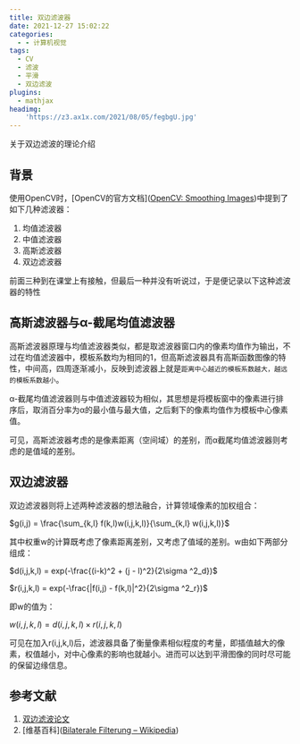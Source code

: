 ```yaml
---
title: 双边滤波器
date: 2021-12-27 15:02:22
categories:
  - - 计算机视觉
tags:
  - CV
  - 滤波
  - 平滑
  - 双边滤波
plugins:
  - mathjax
headimg:
    'https://z3.ax1x.com/2021/08/05/fegbgU.jpg'
---
```


关于双边滤波的理论介绍

<!-- more -->

## 背景

使用OpenCV时，[OpenCV的官方文档]([OpenCV: Smoothing Images](https://docs.opencv.org/4.x/d4/d13/tutorial_py_filtering.html))中提到了如下几种滤波器：

1. 均值滤波器
2. 中值滤波器
3. 高斯滤波器
4. 双边滤波器

前面三种到在课堂上有接触，但最后一种并没有听说过，于是便记录以下这种滤波器的特性

## 高斯滤波器与α-截尾均值滤波器

高斯滤波器原理与均值滤波器类似，都是取滤波器窗口内的像素均值作为输出，不过在均值滤波器中，模板系数均为相同的1，但高斯滤波器具有高斯函数图像的特性，中间高，四周逐渐减小，反映到滤波器上就是`距离中心越近的模板系数越大，越远的模板系数越小`。

α-截尾均值滤波器则与中值滤波器较为相似，其思想是将模板窗中的像素进行排序后，取消百分率为α的最小值与最大值，之后剩下的像素均值作为模板中心像素值。

可见，高斯滤波器考虑的是像素距离（空间域）的差别，而α截尾均值滤波器则考虑的是值域的差别。

## 双边滤波器

双边滤波器则将上述两种滤波器的想法融合，计算领域像素的加权组合：

$g(i,j) = \frac{\sum_{k,l} f(k,l)w(i,j,k,l)}{\sum_{k,l} w(i,j,k,l)}$

其中权重w的计算既考虑了像素距离差别，又考虑了值域的差别。w由如下两部分组成：

$d(i,j,k,l) = exp(-\frac{(i-k)^2 + (j - l)^2}{2\sigma ^2_d})$

$r(i,j,k,l) = exp(-\frac{|f(i,j) - f(k,l)|^2}{2\sigma ^2_r})$

即w的值为：

$w(i,j,k,l) = d(i,j,k,l) \times r(i,j,k,l)$

可见在加入r(i,j,k,l)后，滤波器具备了衡量像素相似程度的考量，即插值越大的像素，权值越小，对中心像素的影响也就越小。进而可以达到平滑图像的同时尽可能的保留边缘信息。

## 参考文献

1. [双边滤波论文](http://www.cs.duke.edu/~tomasi/papers/tomasi/tomasiIccv98.pdf)
2. [维基百科]([Bilaterale Filterung – Wikipedia](https://de.wikipedia.org/wiki/Bilaterale_Filterung))
